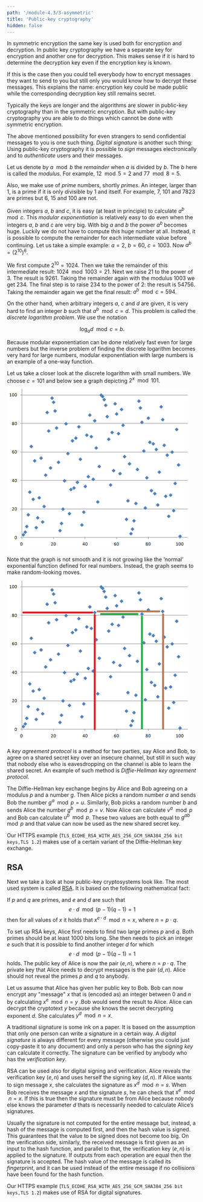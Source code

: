 ```yaml
---
path: '/module-4.3/3-asymmetric'
title: 'Public-key cryptography'
hidden: false
---
```


In symmetric encryption the same key is used both for encryption and decryption. In public key cryptography we have a separate key for encryption and another one for decryption. This makes sense if it is hard to determine the decryption key even if the encryption key is known.

If this is the case then you could tell everybody how to encrypt messages they want to send to you but still only you would know how to decrypt these messages. This explains the name: encryption key could be made public while the corresponding decryption key still remains secret.

Typically the keys are longer and the algorithms are slower in public-key cryptography than in the symmetric encryption. But with public-key cryptography you are able to do things which cannot be done with symmetric encryption.

The above mentioned possibility for even strangers to send confidential messages to you is one such thing. _Digital signature_ is another such thing: Using public-key cryptography it is possible to _sign_ messages electronically and to _authenticate_ users and their messages.

Let us denote
by $a \mod b$ the _remainder_ when $a$ is divided by $b$. The $b$ here is
called the _modulus_. For example, $12 \mod 5 = 2$ and $77 \mod 8 = 5$.

Also, we make use of _prime_ numbers, shortly _primes_. An integer, larger than 1, is a prime if it is only divisible by 1 and itself. For example, 7, 101 and 7823 are primes but 6, 15 and 100 are not.

Given integers $a$, $b$ and $c$, it is easy (at least in principle) to
calculate $a^b \mod c$. This _modular exponentiation_ is relatively easy to do
even when the integers $a$, $b$ and $c$ are very big.
With big $a$ and $b$ the power $a^b$
becomes huge. Luckily we do not have to compute this huge number at
all. Instead, it is possible to compute the remainder for each intermediate
value before continuing. Let us take a simple example: $a = 2$, $b = 60$,
$c = 1003$. Now $a^b = (2^{10})^6$.

We first compute $2^{10}=1024$. Then we take the remainder of this intermediate
result: $1024 \mod 1003 = 21$. Next we raise 21 to the power of 3. The result
is 9261. Taking the remainder again with the modulus 1003 we get 234. The final
step is to raise 234 to the power of 2: the result is 54756. Taking the
remainder again we get the final result: $a^b \mod c = 594$.

On the other hand, when arbitrary integers $a$, $c$ and $d$ are given, it is
very hard to find an integer $b$ such that $a^b \mod c = d$. This problem is
called the _discrete logarithm problem_. We use the notation

$$
\log_a d \mod c = b.
$$


Because modular exponentiation can be done relatively fast even for large numbers but the inverse problem of finding the discrete logarithm becomes very hard for large numbers, modular exponentiation with large numbers is an example of a one-way function.

Let us take a closer look at the discrete logarithm with small numbers. We choose $c = 101$ and below see a graph depicting $2^x \mod 101$.

![mod](mod101.png)

Note that the graph is not smooth and it is not growing like the &rsquo;normal&rsquo; exponential function defined for real numbers. Instead, the graph seems to make random-looking moves.

![mod lines](mod101_lines.png)

<quiz id="265fda67-3a96-52c5-954b-d6d3b26cc9ff"></quiz>

A _key agreement protocol_ is a method for two parties, say Alice and Bob, to agree on a shared secret key over an insecure channel, but still in such way that nobody else who is eavesdropping on the channel is able to learn the shared secret. An example of such method is _Diffie-Hellman key agreement protocol_.

The Diffie-Hellman key exchange begins by Alice and Bob agreeing on a modulus
$p$ and a number $g$. Then Alice picks a random number $a$ and
sends Bob the number $g^a \mod p = u$. Similarly, Bob picks a
random number $b$ and sends Alice the number $g^b \mod p =
v$. Now Alice can calculate $v^a \mod p$ and Bob can calculate
$u^b \mod p$. These two values are both equal to
$g^{ab} \mod p$ and that value can now be used as the new shared
secret key.

Our HTTPS example (`TLS_ECDHE_RSA_WITH_AES_256_GCM_SHA384_256 bit keys,TLS 1.2`)  makes use of a certain variant of the Diffie-Hellman key exchange.

## RSA

Next we take a look at how public-key cryptosystems look like. The most used system is called [RSA](https://en.wikipedia.org/wiki/RSA_%28cryptosystem%29). It is based on the following mathematical fact:


If $p$ and $q$ are primes, and $e$ and $d$ are such that
$$
e \cdot d \mod (p - 1)(q - 1) = 1
$$
then for all values of $x$ it holds that
$x^{e \cdot d} \mod n = x$, where $n = p \cdot q$.

To set up RSA keys, Alice first needs to find two large primes $p$ and $q$.
Both primes should be at least 1000 bits long. She then needs to pick an
integer $e$ such that it is possible to find another integer $d$ for which
$$
e \cdot d \mod (p-1)(q-1) = 1
$$
holds. The public key of Alice is now the
pair $(e, n)$, where $n = p\cdot q$. The private key that Alice needs to
decrypt messages is the pair $(d,n)$. Alice should not reveal the primes $p$
and $q$ to anybody.

Let us assume that Alice has given her public key to Bob. Bob can now encrypt
any &quot;message&quot; $x$ that is (encoded as) an integer between 0 and
$n$ by calculating $x^e \mod n = y$ .Bob would send the
result to Alice. Alice can decrypt the cryptotext $y$ because she knows
the secret decrypting exponent $d$. She calculates $y^d \mod n
= x$.

A traditional signature is some ink on a paper. It is based on the assumption that only one person can write a signature in a certain way. A _digital signature_ is always different for every message (otherwise you could just copy-paste it to any document) and only a person who has the _signing key_ can calculate it correctly. The signature can be verified by anybody who has the _verification key_.

RSA can be used also for digital signing and verification. Alice reveals the
verification key $(e,n)$ and uses herself the signing key $(d,n)$. If
Alice wants to sign message $x$, she calculates the signature as
$x^d \mod n = s$. When Bob receives the message $x$ and the
signature $s$, he can check that $s^e \mod n = x$. If this
is true then the signature must be from Alice because nobody else knows the
parameter $d$ thats is necessarily needed to calculate Alice&rsquo;s
signatures.

Usually the signature is not computed for the entire message but, instead, a
hash of the message is computed first, and then the hash value is signed. This
guarantees that the value to be signed does not become too big. On the
verification side, similarly, the received message is first given as an input
to the hash function, and parallel to that, the verification key $(e,n)$ is
applied to the signature. If outputs from each operation are equal then the
signature is accepted. The hash value of the message is called its
_fingerprint_, and it can be used instead of the entire message if no
collisions have been found for the hash function.

Our HTTPS example (`TLS_ECDHE_RSA_WITH_AES_256_GCM_SHA384_256 bit keys,TLS 1.2`)  makes use of RSA for digital signatures.
